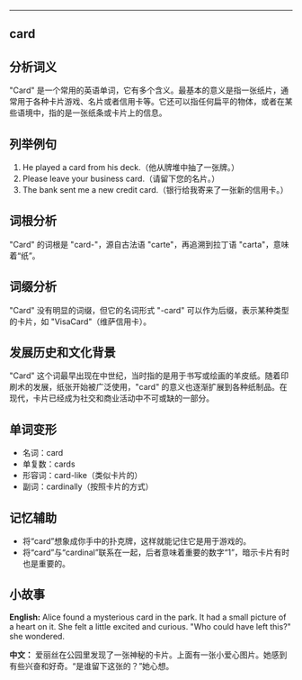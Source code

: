 
---------------
## card
## 分析词义
"Card" 是一个常用的英语单词，它有多个含义。最基本的意义是指一张纸片，通常用于各种卡片游戏、名片或者信用卡等。它还可以指任何扁平的物体，或者在某些语境中，指的是一张纸条或卡片上的信息。

## 列举例句
1. He played a card from his deck.（他从牌堆中抽了一张牌。）
2. Please leave your business card.（请留下您的名片。）
3. The bank sent me a new credit card.（银行给我寄来了一张新的信用卡。）

## 词根分析
"Card" 的词根是 "card-"，源自古法语 "carte"，再追溯到拉丁语 "carta"，意味着“纸”。

## 词缀分析
"Card" 没有明显的词缀，但它的名词形式 "-card" 可以作为后缀，表示某种类型的卡片，如 "VisaCard"（维萨信用卡）。

## 发展历史和文化背景
"Card" 这个词最早出现在中世纪，当时指的是用于书写或绘画的羊皮纸。随着印刷术的发展，纸张开始被广泛使用，"card" 的意义也逐渐扩展到各种纸制品。在现代，卡片已经成为社交和商业活动中不可或缺的一部分。

## 单词变形
- 名词：card
- 单复数：cards
- 形容词：card-like（类似卡片的）
- 副词：cardinally（按照卡片的方式）

## 记忆辅助
- 将“card”想象成你手中的扑克牌，这样就能记住它是用于游戏的。
- 将“card”与“cardinal”联系在一起，后者意味着重要的数字“1”，暗示卡片有时也是重要的。

## 小故事
**English:**
Alice found a mysterious card in the park. It had a small picture of a heart on it. She felt a little excited and curious. "Who could have left this?" she wondered.

**中文：**
爱丽丝在公园里发现了一张神秘的卡片。上面有一张小爱心图片。她感到有些兴奋和好奇。“是谁留下这张的？”她心想。

